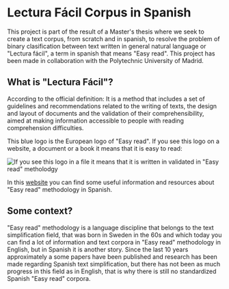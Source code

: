 # Lectura Fácil Corpus in Spanish
This project is part of the result of a Master's thesis where we seek to create a text corpus, from scratch and in spanish, to resolve the problem of binary clasification between text written in general natural language or "Lectura fácil", a term in spanish that means "Easy read". This project has been made in collaboration with the Polytechnic University of Madrid.

## What is "Lectura Fácil"?
According to the official definition: It is a method that includes a set of guidelines and recommendations related to the writing of texts, the design and layout of documents and the validation of their comprehensibility, aimed at making information accessible to people with reading comprehension difficulties.

This blue logo is the European logo of "Easy read". If you see this logo on a website, a document or a book it means that it is easy to read:

![If you see this logo in a file it means that it is written in validated in "Easy read" metholodgy](https://www.plenainclusion.org/wp-content/uploads/2021/05/lectura_facil_650_0.jpg)

In this [website](https://www.plenainclusion.org/discapacidad-intelectual/recurso/lectura-facil/) you can find some useful information and resources about "Easy read" methodology in Spanish.

## Some context?
"Easy read" methodology is a language discipline that belongs to the text simplification field, that was born in Sweden in the 60s and which today you can find a lot of information and text corpora in "Easy read" methodology in English, but in Spanish it is another story. Since the last 10 years approximately a some papers have been published and research has been made regarding Spanish text simplification, but there has not been as much progress in this field as in English, that is why there is still no standardized Spanish "Easy read" corpora.